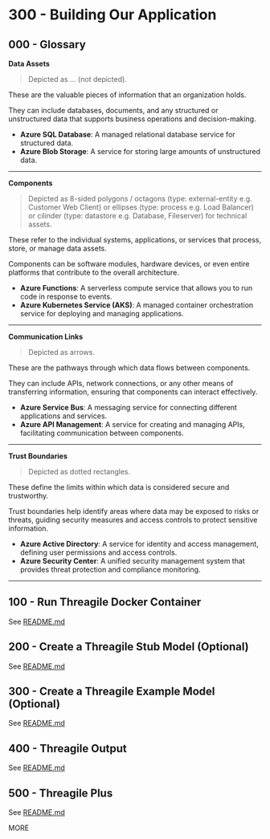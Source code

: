 # 300 - Building Our Application

## 000 - Glossary

**Data Assets**  

> Depicted as ... (not depicted).

These are the valuable pieces of information that an organization holds. 

They can include databases, documents, and any structured or unstructured data that supports business operations and decision-making.

- **Azure SQL Database**: A managed relational database service for structured data.
- **Azure Blob Storage**: A service for storing large amounts of unstructured data.
___

**Components**  

> Depicted as 8-sided polygons / octagons (type: external-entity e.g. Customer Web Client) or ellipses (type: process e.g. Load Balancer) or cilinder (type: datastore e.g. Database, Fileserver) for technical assets.

These refer to the individual systems, applications, or services that process, store, or manage data assets. 

Components can be software modules, hardware devices, or even entire platforms that contribute to the overall architecture.

- **Azure Functions**: A serverless compute service that allows you to run code in response to events.
- **Azure Kubernetes Service (AKS)**: A managed container orchestration service for deploying and managing applications.
___

**Communication Links**  

> Depicted as arrows.

These are the pathways through which data flows between components. 

They can include APIs, network connections, or any other means of transferring information, ensuring that components can interact effectively.

- **Azure Service Bus**: A messaging service for connecting different applications and services.
- **Azure API Management**: A service for creating and managing APIs, facilitating communication between components.
___

**Trust Boundaries**

> Depicted as dotted rectangles.

These define the limits within which data is considered secure and trustworthy. 

Trust boundaries help identify areas where data may be exposed to risks or threats, guiding security measures and access controls to protect sensitive information.

- **Azure Active Directory**: A service for identity and access management, defining user permissions and access controls.
- **Azure Security Center**: A unified security management system that provides threat protection and compliance monitoring.
___

## 100 - Run Threagile Docker Container

See [README.md](./100/README.md)

## 200 - Create a Threagile Stub Model (Optional)

See [README.md](./200/README.md)

## 300 - Create a Threagile Example Model (Optional)

See [README.md](./300/README.md)

## 400 - Threagile Output

See [README.md](./400/README.md)

## 500 - Threagile Plus

See [README.md](./500/README.md)

MORE 
